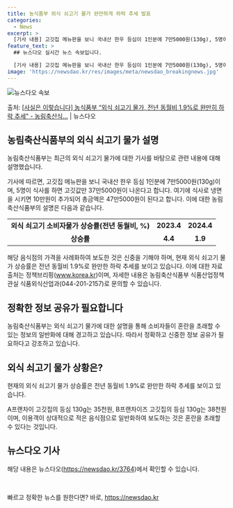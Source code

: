 ```yaml
---
title: 농식품부 외식 쇠고기 물가 완만하게 하락 추세 발표
categories:
  - News
excerpt: >
  [기사 내용] 고깃집 메뉴판을 보니 국내산 한우 등심이 1인분에 7만5000원(130g), 5명이 식사를 하…
feature_text: >
  ## 뉴스다오 실시간 뉴스 속보입니다.

  [기사 내용] 고깃집 메뉴판을 보니 국내산 한우 등심이 1인분에 7만5000원(130g), 5명이 식사를 하…
image: 'https://newsdao.kr/res/images/meta/newsdao_breakingnews.jpg'
---
```


![뉴스다오 속보](https://newsdao.kr/res/images/meta/newsdao_breakingnews.jpg)

<p>출처: <a href="https://newsdao.kr/3764" rel="dofollow">[사실은 이렇습니다] 농식품부 “외식 쇠고기 물가, 전년 동월비 1.9%로 완만히 하락 추세” - 농림축산식…</a> | 뉴스다오</p>

<h2 data-ke-size="size26">농림축산식품부의 외식 쇠고기 물가 설명</h2>
농림축산식품부는 최근의 외식 쇠고기 물가에 대한 기사를 바탕으로 관련 내용에 대해 설명했습니다.

<p data-ke-size="size16">기사에 따르면, 고깃집 메뉴판을 보니 국내산 한우 등심 1인분에 7만5000원(130g)이며, 5명이 식사를 하면 고깃값만 37만5000원이 나온다고 합니다. 여기에 식사로 냉면을 시키면 10만원이 추가되어 총금액은 47만5000원이 된다고 합니다. 이에 대한 농림축산식품부의 설명은 다음과 같습니다.</p>

<table>
<tbody>
<tr>
<td style="text-align: center; height: 17px;"><b>외식 쇠고기 소비자물가 상승률(전년 동월비, %)</b></td>
<td style="text-align: center; height: 17px;"><b>2023.4</b></td>
<td style="text-align: center; height: 17px;"><b>2024.4</b></td>
</tr>
<tr>
<td style="text-align: center; height: 17px;"><b>상승률</b></td>
<td style="text-align: center; height: 17px;"><b>4.4</b></td>
<td style="text-align: center; height: 17px;"><b>1.9</b></td>
</tr>
</tbody>
</table>

<p data-ke-size="size16">해당 음식점의 가격을 사례화하여 보도한 것은 신중을 기해야 하며, 현재 외식 쇠고기 물가 상승률은 전년 동월비 1.9%로 완만한 하락 추세를 보이고 있습니다. 이에 대한 자료 출처는 정책브리핑(<a href="www.korea.kr">www.korea.kr</a>)이며, 자세한 내용은 농림축산식품부 식품산업정책관실 식품외식산업과(044-201-2157)로 문의할 수 있습니다.</p>

<h2 data-ke-size="size26">정확한 정보 공유가 필요합니다</h2>
농림축산식품부는 외식 쇠고기 물가에 대한 설명을 통해 소비자들이 혼란을 초래할 수 있는 정보의 일반화에 대해 경고하고 있습니다. 따라서 정확하고 신중한 정보 공유가 필요하다고 강조하고 있습니다.

<h2 data-ke-size="size26">외식 쇠고기 물가 상황은?</h2>
현재의 외식 쇠고기 물가 상승률은 전년 동월비 1.9%로 완만한 하락 추세를 보이고 있습니다.

<p data-ke-size="size16">A프랜차이 고깃집의 등심 130g는 35천원, B프랜차이즈 고깃집의 등심 130g는 38천원이며, 이용객이 상대적으로 적은 음식점으로 일반화하여 보도하는 것은 혼란을 초래할 수 있다는 것입니다.</p>

<h2 data-ke-size="size26">뉴스다오 기사</h2>
해당 내용은 뉴스다오(<a href="https://newsdao.kr/3764">https://newsdao.kr/3764</a>)에서 확인할 수 있습니다.

<p data-ke-size="size16">&nbsp;</p> 

빠르고 정확한 뉴스를 원한다면? 바로, <a href="https://newsdao.kr" rel="dofollow">https://newsdao.kr</a>


